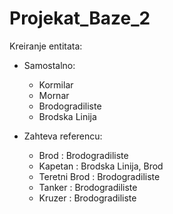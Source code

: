 # Projekat_Baze_2
 
Kreiranje entitata:
- Samostalno:
	- Kormilar
	- Mornar
	- Brodogradiliste
	- Brodska Linija

- Zahteva referencu:
	- Brod : Brodogradiliste
	- Kapetan : Brodska Linija, Brod
	- Teretni Brod : Brodogradiliste
	- Tanker : Brodogradiliste
	- Kruzer : Brodogradiliste
